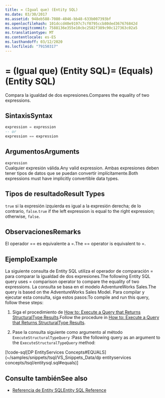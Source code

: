 ```yaml
---
title: = (Igual que) (Entity SQL)
ms.date: 03/30/2017
ms.assetid: 948eb588-7080-4046-bb48-633b007393bf
ms.openlocfilehash: 101dccd40e9197c7cf0795ccb80ded367676842d
ms.sourcegitcommit: 7588136e355e10cbc2582f389c90c127363c02a5
ms.translationtype: MT
ms.contentlocale: es-ES
ms.lasthandoff: 03/12/2020
ms.locfileid: "79150317"
---
```

# <a name="-equals-entity-sql"></a><span data-ttu-id="31515-102">= (Igual que) (Entity SQL)</span><span class="sxs-lookup"><span data-stu-id="31515-102">= (Equals) (Entity SQL)</span></span>
<span data-ttu-id="31515-103">Compara la igualdad de dos expresiones.</span><span class="sxs-lookup"><span data-stu-id="31515-103">Compares the equality of two expressions.</span></span>  
  
## <a name="syntax"></a><span data-ttu-id="31515-104">Sintaxis</span><span class="sxs-lookup"><span data-stu-id="31515-104">Syntax</span></span>  
  
```sql  
expression = expression  
-- or
expression == expression  
```  
  
## <a name="arguments"></a><span data-ttu-id="31515-105">Argumentos</span><span class="sxs-lookup"><span data-stu-id="31515-105">Arguments</span></span>  
 `expression`  
 <span data-ttu-id="31515-106">Cualquier expresión válida.</span><span class="sxs-lookup"><span data-stu-id="31515-106">Any valid expression.</span></span> <span data-ttu-id="31515-107">Ambas expresiones deben tener tipos de datos que se puedan convertir implícitamente.</span><span class="sxs-lookup"><span data-stu-id="31515-107">Both expressions must have implicitly convertible data types.</span></span>  
  
## <a name="result-types"></a><span data-ttu-id="31515-108">Tipos de resultado</span><span class="sxs-lookup"><span data-stu-id="31515-108">Result Types</span></span>  
 <span data-ttu-id="31515-109">`true` si la expresión izquierda es igual a la expresión derecha; de lo contrario, `false`.</span><span class="sxs-lookup"><span data-stu-id="31515-109">`true` if the left expression is equal to the right expression; otherwise, `false`.</span></span>  
  
## <a name="remarks"></a><span data-ttu-id="31515-110">Observaciones</span><span class="sxs-lookup"><span data-stu-id="31515-110">Remarks</span></span>  
 <span data-ttu-id="31515-111">El operador == es equivalente a =.</span><span class="sxs-lookup"><span data-stu-id="31515-111">The == operator is equivalent to =.</span></span>  
  
## <a name="example"></a><span data-ttu-id="31515-112">Ejemplo</span><span class="sxs-lookup"><span data-stu-id="31515-112">Example</span></span>  
 <span data-ttu-id="31515-113">La siguiente consulta de Entity SQL utiliza el operador de comparación = para comparar la igualdad de dos expresiones.</span><span class="sxs-lookup"><span data-stu-id="31515-113">The following Entity SQL query uses = comparison operator to compare the equality of two expressions.</span></span> <span data-ttu-id="31515-114">La consulta se basa en el modelo AdventureWorks Sales.</span><span class="sxs-lookup"><span data-stu-id="31515-114">The query is based on the AdventureWorks Sales Model.</span></span> <span data-ttu-id="31515-115">Para compilar y ejecutar esta consulta, siga estos pasos:</span><span class="sxs-lookup"><span data-stu-id="31515-115">To compile and run this query, follow these steps:</span></span>  
  
1. <span data-ttu-id="31515-116">Siga el procedimiento de [How to: Execute a Query that Returns StructuralType Results](../how-to-execute-a-query-that-returns-structuraltype-results.md).</span><span class="sxs-lookup"><span data-stu-id="31515-116">Follow the procedure in [How to: Execute a Query that Returns StructuralType Results](../how-to-execute-a-query-that-returns-structuraltype-results.md).</span></span>  
  
2. <span data-ttu-id="31515-117">Pase la consulta siguiente como argumento al método `ExecuteStructuralTypeQuery` :</span><span class="sxs-lookup"><span data-stu-id="31515-117">Pass the following query as an argument to the `ExecuteStructuralTypeQuery` method:</span></span>  
  
 [!code-sql[DP EntityServices Concepts#EQUALS](~/samples/snippets/tsql/VS_Snippets_Data/dp entityservices concepts/tsql/entitysql.sql#equals)]  
  
## <a name="see-also"></a><span data-ttu-id="31515-118">Consulte también</span><span class="sxs-lookup"><span data-stu-id="31515-118">See also</span></span>

- [<span data-ttu-id="31515-119">Referencia de Entity SQL</span><span class="sxs-lookup"><span data-stu-id="31515-119">Entity SQL Reference</span></span>](entity-sql-reference.md)
